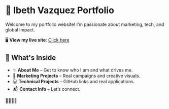 # 🌟 Ibeth Vazquez Portfolio

Welcome to my portfolio website! I’m passionate about marketing, tech, and global impact.

🖥️ **View my live site**: [Click here](https://yourusername.github.io/)

## 📁 What's Inside

- ✨ **About Me** – Get to know who I am and what drives me.
- 📸 **Marketing Projects** – Real campaigns and creative visuals.
- 💻 **Technical Projects** – GitHub links and real applications.
- 📬 **Contact Info** – Let’s connect.

🎨💗💙💚
